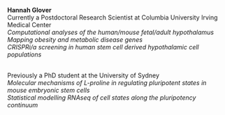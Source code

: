 <b>Hannah Glover </b></br>
Currently a Postdoctoral Research Scientist at Columbia University Irving Medical Center</br>
<i>Computational analyses of the human/mouse fetal/adult hypothalamus</br>
Mapping obesity and metabolic disease genes</br>
CRISPRi/a screening in human stem cell derived hypothalamic cell populations </i><br><br>

Previously a PhD student at the University of Sydney<br>
<i>Molecular mechanisms of L-proline in regulating pluripotent states in mouse embryonic stem cells</br>
Statistical modelling
RNAseq of cell states along the pluripotency continuum
